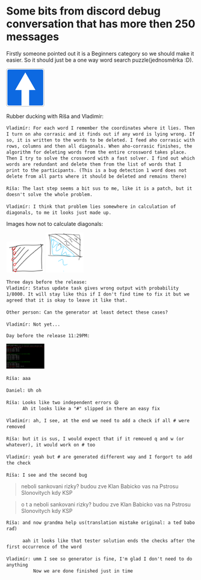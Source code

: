 
# Some bits from discord debug conversation that has more then 250 messages

Firstly someone pointed out it is a Beginners category so we should make it easier. So it should
just be a one way word search puzzle(jednosměrka :D).

<img src="pics/image-2.png" alt="alt text" width="20%"> 


Rubber ducking with Ríša and Vladimír:

```plaintext
Vladimír: For each word I remember the coordinates where it lies. Then I turn on aho corrasic and it finds out if any word is lying wrong. If so, it is written to the words to be deleted. I feed aho corrasic with rows, columns and then all diagonals. When aho-corrasic finishes, the algorithm for deleting words from the entire crossword takes place. Then I try to solve the crossword with a fast solver. I find out which words are redundant and delete them from the list of words that I print to the participants. (This is a bug detection 1 word does not delete from all parts where it should be deleted and remains there)

Ríša: The last step seems a bit sus to me, like it is a patch, but it doesn't solve the whole problem.

Vladimír: I think that problem lies somewhere in calculation of diagonals, to me it looks just made up.
```

Images how not to calculate diagonals:

<img src="pics/image.png" alt="alt text" width="20%">   <img src="pics/image-1.png" alt="alt text" width="20%">


```plaintext
Three days before the release:
Vladimír: Status update task gives wrong output with probability 1/8000. It will stay like this if I don't find time to fix it but we agreed that it is okay to leave it like that.

Other person: Can the generator at least detect these cases?

Vladimír: Not yet...
```

```plaintext
Day before the release 11:29PM:
```
<img src="pics/image-3.png" alt="alt text" width="20%"> 

```plaintext
Ríša: aaa

Daniel: Uh oh

Ríša: Looks like two independent errors 😄
      Ah it looks like a "#" slipped in there an easy fix

Vladimír: ah, I see, at the end we need to add a check if all # were removed

Ríša: but it is sus, I would expect that if it removed q and w (or whatever), it would work on # too

Vladimír: yeah but # are generated different way and I forgort to add the check

Ríša: I see and the second bug 
```

> neboli sankovani rizky? budou zve Klan Babicko vas na Pstrosu Slonovitych kdy KSP

> o t a neboli sankovani rizky? budou zve Klan Babicko vas na Pstrosu Slonovitych kdy KSP 

```plaintext
Ríša: and now grandma help us(translation mistake original: a teď babo raď)

      aah it looks like that tester solution ends the checks after the first occurrence of the word

Vladimír: umm I see so generator is fine, I'm glad I don't need to do anything
          Now we are done finished just in time

```